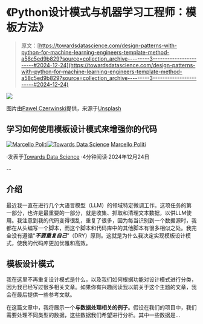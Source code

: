 # 《Python设计模式与机器学习工程师：模板方法》

> 原文：[https://towardsdatascience.com/design-patterns-with-python-for-machine-learning-engineers-template-method-a58c5ed9b829?source=collection_archive---------3-----------------------#2024-12-24](https://towardsdatascience.com/design-patterns-with-python-for-machine-learning-engineers-template-method-a58c5ed9b829?source=collection_archive---------3-----------------------#2024-12-24)

![](../Images/b025825fc9cf00dbcc9c83c44d4f1700.png)

图片由[Pawel Czerwinski](https://unsplash.com/@pawel_czerwinski?utm_source=medium&utm_medium=referral)提供，来源于[Unsplash](https://unsplash.com/?utm_source=medium&utm_medium=referral)

## 学习如何使用模板设计模式来增强你的代码

[](https://medium.com/@marcellopoliti?source=post_page---byline--a58c5ed9b829--------------------------------)[![Marcello Politi](../Images/484e44571bd2e75acfe5fef3146ab3c2.png)](https://medium.com/@marcellopoliti?source=post_page---byline--a58c5ed9b829--------------------------------)[](https://towardsdatascience.com/?source=post_page---byline--a58c5ed9b829--------------------------------)[![Towards Data Science](../Images/a6ff2676ffcc0c7aad8aaf1d79379785.png)](https://towardsdatascience.com/?source=post_page---byline--a58c5ed9b829--------------------------------) [Marcello Politi](https://medium.com/@marcellopoliti?source=post_page---byline--a58c5ed9b829--------------------------------)

·发表于[Towards Data Science](https://towardsdatascience.com/?source=post_page---byline--a58c5ed9b829--------------------------------) ·4分钟阅读·2024年12月24日

--

## 介绍

最近我一直在进行几个大语言模型（LLM）的领域特定微调工作。这项任务的第一部分，也许是最重要的一部分，就是收集、抓取和清理文本数据，以供LLM使用。我注意到我的代码变得很乱，重复了很多，因为每当识别到一个数据源时，我都在从头编写一个脚本，而这个脚本和代码库中的其他脚本有很多相似之处。我完全没有遵循“***不要重复自己***”（DRY）原则。这就是为什么我决定实现模板设计模式，使我的代码库更加优雅和高效。

## 模板设计模式

我在这里不再重复设计模式是什么，以及我们如何根据功能对设计模式进行分类，因为我已经写过很多相关文章。如果你有兴趣阅读我以前关于这个主题的文章，我会在最后提供一些参考文献。

在这篇文章中，我将展示一个**与数据处理相关的例子**。假设在我们的项目中，我们需要处理不同类型的数据，这些数据我们希望进行分析。其中一些数据是…

